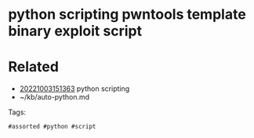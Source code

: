 # python scripting pwntools template binary exploit script

# Related

- [20221003151363](/zet/20221003151363/README.md) python scripting
- ~/kb/auto-python.md

Tags:

    #assorted #python #script

